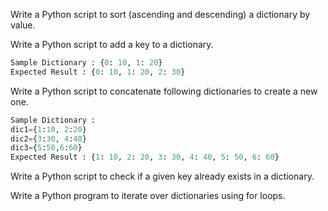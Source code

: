 Write a Python script to sort (ascending and descending) a dictionary by value. 


Write a Python script to add a key to a dictionary. 

```python
Sample Dictionary : {0: 10, 1: 20}
Expected Result : {0: 10, 1: 20, 2: 30}
```

Write a Python script to concatenate following dictionaries to create a new one. 

```python
Sample Dictionary :
dic1={1:10, 2:20}
dic2={3:30, 4:40}
dic3={5:50,6:60}
Expected Result : {1: 10, 2: 20, 3: 30, 4: 40, 5: 50, 6: 60}
```

Write a Python script to check if a given key already exists in a dictionary. 


Write a Python program to iterate over dictionaries using for loops. 

